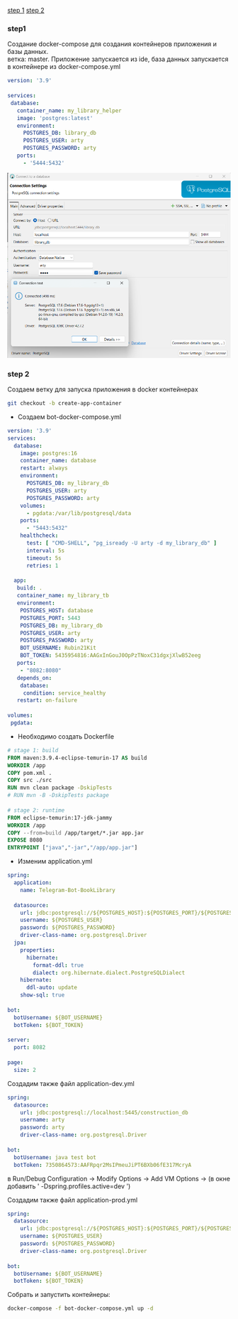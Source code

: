 [step 1](#step1)
[step 2](#step-2)
### step1
 Создание docker-compose для создания контейнеров приложения и базы данных.</br>
 ветка: master. Приложение запускается из ide, база данных запускается в контейнере из docker-compose.yml
 ```yml
version: '3.9'

services:
  database:
    container_name: my_library_helper
    image: 'postgres:latest'
    environment:
      POSTGRES_DB: library_db
      POSTGRES_USER: arty
      POSTGRES_PASSWORD: arty
    ports:
      - '5444:5432'
 ```
![connect_DB_to_DBeaver.png](descriptions/images/connect_DB_to_DBeaver.png)

### step 2

Создаем ветку для запуска приложения в docker контейнерах </br>
```bash
git checkout -b create-app-container
```

* Создаем bot-docker-compose.yml

```yml
version: '3.9'
services:
  database:
    image: postgres:16
    container_name: database
    restart: always
    environment:
      POSTGRES_DB: my_library_db
      POSTGRES_USER: arty
      POSTGRES_PASSWORD: arty
    volumes:
      - pgdata:/var/lib/postgresql/data
    ports:
      - "5443:5432"
    healthcheck:
      test: [ "CMD-SHELL", "pg_isready -U arty -d my_library_db" ]
      interval: 5s
      timeout: 5s
      retries: 1
      
  app:
   build: .
   container_name: my_library_tb
   environment:
    POSTGRES_HOST: database
    POSTGRES_PORT: 5443
    POSTGRES_DB: my_library_db
    POSTGRES_USER: arty
    POSTGRES_PASSWORD: arty
    BOT_USERNAME: Rubin21Kit
    BOT_TOKEN: 5435954816:AAGxInGouJ0OpPzTNoxC31dgxjXlwB52eeg
   ports:
    - "8082:8080"
   depends_on:
    database:
     condition: service_healthy
   restart: on-failure

volumes:
 pgdata:
```

* Необходимо создать Dockerfile

```dockerfile
# stage 1: build
FROM maven:3.9.4-eclipse-temurin-17 AS build
WORKDIR /app
COPY pom.xml .
COPY src ./src
RUN mvn clean package -DskipTests
# RUN mvn -B -DskipTests package

# stage 2: runtime
FROM eclipse-temurin:17-jdk-jammy
WORKDIR /app
COPY --from=build /app/target/*.jar app.jar
EXPOSE 8080
ENTRYPOINT ["java","-jar","/app/app.jar"]
```

* Изменим application.yml

```yml
spring:
  application:
    name: Telegram-Bot-BookLibrary

  datasource:
    url: jdbc:postgresql://${POSTGRES_HOST}:${POSTGRES_PORT}/${POSTGRES_DB}
    username: ${POSTGRES_USER}
    password: ${POSTGRES_PASSWORD}
    driver-class-name: org.postgresql.Driver
  jpa:
    properties:
      hibernate:
        format-ddl: true
        dialect: org.hibernate.dialect.PostgreSQLDialect
    hibernate:
      ddl-auto: update
    show-sql: true

bot:
  botUsername: ${BOT_USERNAME}
  botToken: ${BOT_TOKEN}
  
server:
  port: 8082

page:
  size: 2
```
Создадим также файл application-dev.yml
```yml
spring:
  datasource:
    url: jdbc:postgresql://localhost:5445/construction_db
    username: arty
    password: arty
    driver-class-name: org.postgresql.Driver

bot:
  botUsername: java test bot
  botToken: 7350864573:AAFRpqr2MsIPmeuJiPT6BXb06fE317McryA
  ```
в Run/Debug Configuration -> Modify Options -> Add VM Options -> (в окне добавить ' -Dspring.profiles.active=dev ')

Создадим также файл application-prod.yml
```yml
spring:
  datasource:
    url: jdbc:postgresql://${POSTGRES_HOST}:${POSTGRES_PORT}/${POSTGRES_DB}
    username: ${POSTGRES_USER}
    password: ${POSTGRES_PASSWORD}
    driver-class-name: org.postgresql.Driver

bot:
  botUsername: ${BOT_USERNAME}
  botToken: ${BOT_TOKEN}
```

Собрать и запустить контейнеры:
```bash
docker-compose -f bot-docker-compose.yml up -d
```